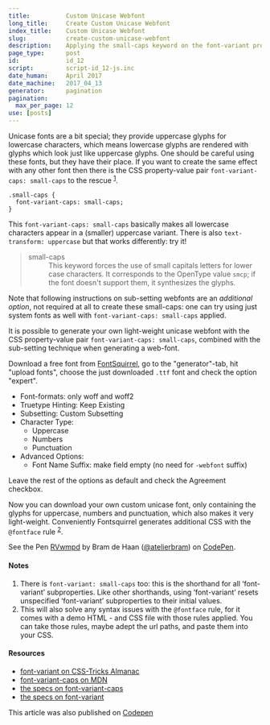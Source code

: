 ```yaml
---
title:          Custom Unicase Webfont
long_title:     Create Custom Unicase Webfont
index_title:    Custom Unicase Webfont
slug:           create-custom-unicase-webfont
description:    Applying the small-caps keyword on the font-variant property in CSS forces the use of small capitals letters for lower case characters
page_type:      post
id:             id_12
script:         script-id_12-js.inc
date_human:     April 2017
date_machine:   2017_04_13
generator:      pagination
pagination:
  max_per_page: 12
use: [posts]
---
```



Unicase fonts are a bit special; they provide uppercase glyphs for lowercase characters, which means lowercase glyphs are rendered with glyphs which look just like uppercase glyphs. One should be careful using these fonts, but they have their place. If you want to create the same effect with any other font then there is the CSS property-value pair `font-variant-caps: small-caps` to the rescue <sup><a href="#note-1" class="sup-link" id="supLink1">1</a></sup>.


```language-css
.small-caps {
  font-variant-caps: small-caps;
}
```

This `font-variant-caps: small-caps` basically makes all lowercase characters appear in a (smaller) uppercase variant. There is also `text-transform: uppercase` but that works differently: try it!

<blockquote><p class="quote"><dl><dt>small-caps</dt><dd>This keyword forces the use of small capitals letters for lower case characters. It corresponds to the OpenType value <code>smcp</code>; if the font doesn't support them, it synthesizes the glyphs.</dd></dl></blockquote>

<span class="note">Note that following instructions on sub-setting webfonts are an _additional option_, not required at all to create these small-caps: one can try using just system fonts as well with `font-variant-caps: small-caps` applied.</span>

It is possible to generate your own light-weight unicase webfont with the CSS property-value pair `font-variant-caps: small-caps`, combined with the sub-setting technique when generating a web-font.

Download a free font from [FontSquirrel](//fontsquirrel.com), go to the "generator"-tab, hit "upload fonts", choose the just downloaded `.ttf` font and check the option "expert".

- Font-formats: only woff and woff2
- Truetype Hinting: Keep Existing
- Subsetting: Custom Subsetting
- Character Type:
   - Uppercase
   - Numbers
   - Punctuation
- Advanced Options:
  - Font Name Suffix: make field empty (no need for `-webfont` suffix)

Leave the rest of the options as default and check the Agreement checkbox.

Now you can download your own custom unicase font, only containing the glyphs for uppercase, numbers and punctuation, which also makes it very light-weight. Conveniently Fontsquirrel generates additional CSS with the `@fontface` rule <sup><a href="#note-2" class="sup-link" id="supLink2">2</a></sup>.

<p data-height="300" data-theme-id="71" data-slug-hash="RVwmpd" data-default-tab="css,result" data-user="atelierbram" data-embed-version="2" data-pen-title="RVwmpd" class="codepen">See the Pen <a href="http://codepen.io/atelierbram/pen/RVwmpd/">RVwmpd</a> by Bram de Haan (<a href="http://codepen.io/atelierbram">@atelierbram</a>) on <a href="http://codepen.io">CodePen</a>.</p>
<script async src="https://production-assets.codepen.io/assets/embed/ei.js"></script>

#### Notes
1. <span id="note-1">There is `font-variant: small-caps` too: this is the shorthand for all ‘font-variant’ subproperties. Like other shorthands, using ‘font-variant’ resets unspecified ‘font-variant’ subproperties to their initial values.</span>
1. <span id="note-2">This will also solve any syntax issues with the `@fontface` rule, for it comes with a demo HTML - and CSS file with those rules applied. You can take those rules, maybe adept the url paths, and paste them into your CSS.</span>

#### Resources
- [font-variant on CSS-Tricks Almanac](https://css-tricks.com/almanac/properties/f/font-variant/)
- [font-variant-caps on MDN](https://developer.mozilla.org/en-US/docs/Web/CSS/font-variant-caps)
- [the specs on font-variant-caps](https://drafts.csswg.org/css-fonts-3/#propdef-font-variant-caps)
- [the specs on font-variant](https://drafts.csswg.org/css-fonts-3/#propdef-font-variant)


<span class="note">This article was also published on [Codepen](http://codepen.io/atelierbram/post/create-custom-unicase-webfont)</span>
